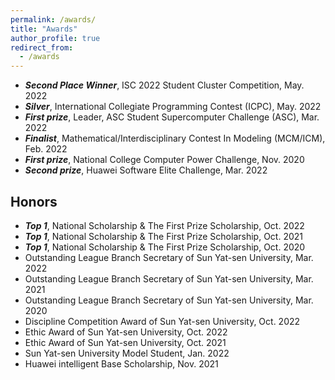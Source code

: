 ```yaml
---
permalink: /awards/
title: "Awards"
author_profile: true
redirect_from: 
  - /awards
---
```

- ***Second Place Winner***, ISC 2022 Student Cluster Competition, May. 2022
- ***Silver***, International Collegiate Programming Contest (ICPC), May. 2022
- ***First prize***, Leader, ASC Student Supercomputer Challenge (ASC), Mar. 2022
- ***Finalist***, Mathematical/Interdisciplinary Contest In Modeling (MCM/ICM), Feb. 2022
- ***First prize***, National College Computer Power Challenge, Nov. 2020
- ***Second prize***, Huawei Software Elite Challenge, Mar. 2022

## Honors
- ***Top 1***, National Scholarship \& The First Prize Scholarship, Oct. 2022
- ***Top 1***, National Scholarship \& The First Prize Scholarship, Oct. 2021
- ***Top 1***, National Scholarship \& The First Prize Scholarship, Oct. 2020
- Outstanding League Branch Secretary of Sun Yat-sen University, Mar. 2022
- Outstanding League Branch Secretary of Sun Yat-sen University, Mar. 2021
- Outstanding League Branch Secretary of Sun Yat-sen University, Mar. 2020
- Discipline Competition Award of Sun Yat-sen University, Oct. 2022
- Ethic Award of Sun Yat-sen University, Oct. 2022
- Ethic Award of Sun Yat-sen University, Oct. 2021
- Sun Yat-sen University Model Student, Jan. 2022
- Huawei intelligent Base Scholarship, Nov. 2021
